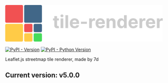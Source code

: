 ![](./.github/tre-light.png)

[![PyPI - Version](https://img.shields.io/pypi/v/tile-renderer.svg)](https://pypi.org/project/tile-renderer)
[![PyPI - Python Version](https://img.shields.io/pypi/pyversions/tile-renderer.svg)](https://pypi.org/project/tile-renderer)

Leaflet.js streetmap tile renderer, made by 7d

## Current version: v5.0.0